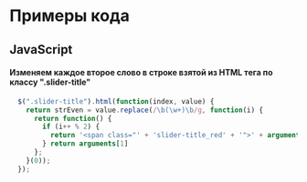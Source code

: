 # Примеры кода

## JavaScript

#### Изменяем каждое второе слово в строке взятой из HTML тега по классу ".slider-title"

```js
  $(".slider-title").html(function(index, value) {
    return strEven = value.replace(/\b(\w+)\b/g, function(i) {
      return function() {
        if (i++ % 2) {
          return '<span class="' + 'slider-title_red' + '">' + arguments[1] + '</span>';
        } return arguments[1]
      };
    }(0));
  });
```
